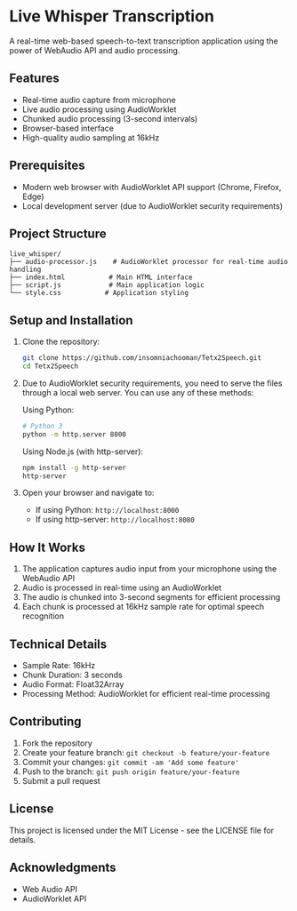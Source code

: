 # Live Whisper Transcription

A real-time web-based speech-to-text transcription application using the power of WebAudio API and audio processing.

## Features

- Real-time audio capture from microphone
- Live audio processing using AudioWorklet
- Chunked audio processing (3-second intervals)
- Browser-based interface
- High-quality audio sampling at 16kHz

## Prerequisites

- Modern web browser with AudioWorklet API support (Chrome, Firefox, Edge)
- Local development server (due to AudioWorklet security requirements)

## Project Structure

```
live_whisper/
├── audio-processor.js    # AudioWorklet processor for real-time audio handling
├── index.html           # Main HTML interface
├── script.js            # Main application logic
└── style.css           # Application styling
```

## Setup and Installation

1. Clone the repository:
   ```bash
   git clone https://github.com/insomniachooman/Tetx2Speech.git
   cd Tetx2Speech
   ```

2. Due to AudioWorklet security requirements, you need to serve the files through a local web server. You can use any of these methods:

   Using Python:
   ```bash
   # Python 3
   python -m http.server 8000
   ```

   Using Node.js (with http-server):
   ```bash
   npm install -g http-server
   http-server
   ```

3. Open your browser and navigate to:
   - If using Python: `http://localhost:8000`
   - If using http-server: `http://localhost:8080`

## How It Works

1. The application captures audio input from your microphone using the WebAudio API
2. Audio is processed in real-time using an AudioWorklet
3. The audio is chunked into 3-second segments for efficient processing
4. Each chunk is processed at 16kHz sample rate for optimal speech recognition

## Technical Details

- Sample Rate: 16kHz
- Chunk Duration: 3 seconds
- Audio Format: Float32Array
- Processing Method: AudioWorklet for efficient real-time processing

## Contributing

1. Fork the repository
2. Create your feature branch: `git checkout -b feature/your-feature`
3. Commit your changes: `git commit -am 'Add some feature'`
4. Push to the branch: `git push origin feature/your-feature`
5. Submit a pull request

## License

This project is licensed under the MIT License - see the LICENSE file for details.

## Acknowledgments

- Web Audio API
- AudioWorklet API